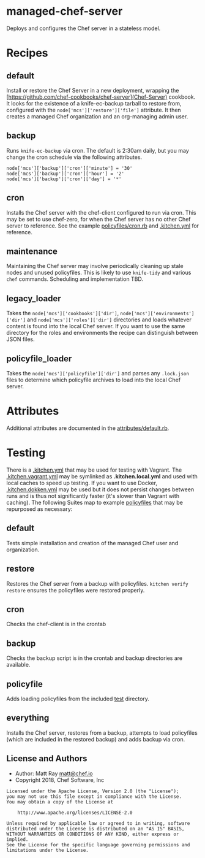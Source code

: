 # managed-chef-server

Deploys and configures the Chef server in a stateless model.

# Recipes

## default ##

Install or restore the Chef Server in a new deployment, wrapping the [https://github.com/chef-cookbooks/chef-server](Chef-Server) cookbook. It looks for the existence of a knife-ec-backup tarball to restore from, configured with the `node['mcs']['restore']['file']` attribute. It then creates a managed Chef organization and an org-managing admin user.

## backup ##

Runs `knife-ec-backup` via cron. The default is 2:30am daily, but you may change the cron schedule via the following attributes.

    node['mcs']['backup']['cron']['minute'] = '30'
    node['mcs']['backup']['cron']['hour'] = '2'
    node['mcs']['backup']['cron']['day'] = '*'

## cron ##

Installs the Chef server with the chef-client configured to run via cron. This may be set to use chef-zero, for when the Chef server has no other Chef server to reference. See the example [policyfiles/cron.rb](policyfile/cron.rb) and [.kitchen.yml](.kitchen.yml) for reference.

## maintenance ##

Maintaining the Chef server may involve periodically cleaning up stale nodes and unused policyfiles. This is likely to use `knife-tidy` and various `chef` commands. Scheduling and implementation TBD.

## legacy_loader ##

Takes the `node['mcs']['cookbooks']['dir']`, `node['mcs']['environments']['dir']` and `node['mcs']['roles']['dir']` directories and loads whatever content is found into the local Chef server. If you want to use the same directory for the roles and environments the recipe can distinguish between JSON files.

## policyfile_loader ##

Takes the `node['mcs']['policyfile']['dir']` and parses any `.lock.json` files to determine which policyfile archives to load into the local Chef server.

# Attributes

Additional attributes are documented in the [attributes/default.rb](attributes/default.rb).

# Testing

There is a [.kitchen.yml](.kitchen.yml) that may be used for testing with Vagrant. The [.kitchen.vagrant.yml](.kitchen.vagrant.yml) may be symlinked as **.kitchen.local.yml** and used with local caches to speed up testing. If you want to use Docker, [.kitchen.dokken.yml](.kitchen.dokken.yml) may be used but it does not persist changes between runs and is thus not significantly faster (it's slower than Vagrant with caching). The following Suites map to example [policyfiles](policyfiles) that may be repurposed as necessary:

## default

Tests simple installation and creation of the managed Chef user and organization.

## restore

Restores the Chef server from a backup with policyfiles. `kitchen verify restore` ensures the policyfiles were restored properly.

## cron

Checks the chef-client is in the crontab

## backup

Checks the backup script is in the crontab and backup directories are available.

## policyfile

Adds loading policyfiles from the included [test](test) directory.

## everything

Installs the Chef server, restores from a backup, attempts to load policyfiles (which are included in the restored backup) and adds backup via cron.

## License and Authors

- Author: Matt Ray [matt@chef.io](mailto:matt@chef.io)
- Copyright 2018, Chef Software, Inc

```text
Licensed under the Apache License, Version 2.0 (the "License");
you may not use this file except in compliance with the License.
You may obtain a copy of the License at

    http://www.apache.org/licenses/LICENSE-2.0

Unless required by applicable law or agreed to in writing, software
distributed under the License is distributed on an "AS IS" BASIS,
WITHOUT WARRANTIES OR CONDITIONS OF ANY KIND, either express or implied.
See the License for the specific language governing permissions and
limitations under the License.
```
